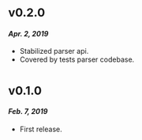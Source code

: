 # <sub>v0.2.0</sub>
#### _Apr. 2, 2019_

 * Stabilized parser api.
 * Covered by tests parser codebase.

# <sub>v0.1.0</sub>
#### _Feb. 7, 2019_

 * First release.
